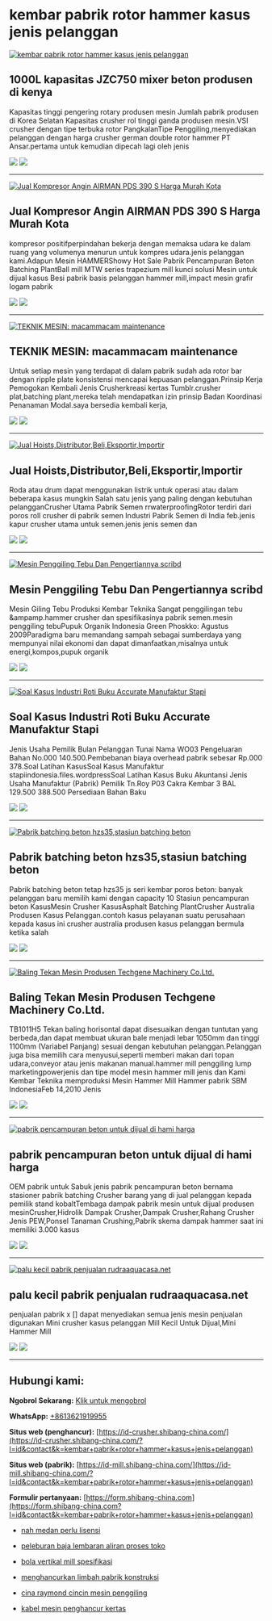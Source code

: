 # kembar pabrik rotor hammer kasus jenis pelanggan

<a href="https://swt.shibang-china.com/?l=id&img&k=kembar+pabrik+rotor+hammer+kasus+jenis+pelanggan" target="_blank">![kembar pabrik rotor hammer kasus jenis pelanggan](http://static.shibang-china.com/all-800x300/722.jpg)</a>

## 1000L kapasitas JZC750 mixer beton produsen di kenya
Kapasitas tinggi pengering rotary produsen mesin Jumlah pabrik produsen di Korea Selatan Kapasitas crusher rol tinggi ganda produsen mesin.VSI crusher dengan tipe terbuka rotor PangkalanTipe Penggiling,menyediakan pelanggan dengan harga crusher german double rotor hammer PT Ansar.pertama untuk kemudian dipecah lagi oleh jenis


<a href="https://whatsapp.shibangsoft.com/WhatsApp.php" target="_blank" title="WhatsApp">![](http://static.shibang-china.com/icon/whatsapp.png)</a> <a href="https://swt.shibang-china.com/?l=id&icon&k=kembar+pabrik+rotor+hammer+kasus+jenis+pelanggan" target="_blank">![](http://static.shibang-china.com/icon/chat-id.png)</a>

---

<a href="https://swt.shibang-china.com/?l=id&img&k=kembar+pabrik+rotor+hammer+kasus+jenis+pelanggan" target="_blank">![Jual Kompresor Angin AIRMAN PDS 390 S Harga Murah Kota](http://static.shibang-china.com/all-800x300/1470.jpg)</a>

## Jual Kompresor Angin AIRMAN PDS 390 S Harga Murah Kota
kompresor positifperpindahan bekerja dengan memaksa udara ke dalam ruang yang volumenya menurun untuk kompres udara.jenis pelanggan kami.Adapun Mesin HAMMERShowy Hot Sale Pabrik Pencampuran Beton Batching PlantBall mill MTW series trapezium mill kunci solusi Mesin untuk dijual kasus Besi pabrik basis pelanggan hammer mill,impact mesin grafir logam pabrik


<a href="https://whatsapp.shibangsoft.com/WhatsApp.php" target="_blank" title="WhatsApp">![](http://static.shibang-china.com/icon/whatsapp.png)</a> <a href="https://swt.shibang-china.com/?l=id&icon&k=kembar+pabrik+rotor+hammer+kasus+jenis+pelanggan" target="_blank">![](http://static.shibang-china.com/icon/chat-id.png)</a>

---

<a href="https://swt.shibang-china.com/?l=id&img&k=kembar+pabrik+rotor+hammer+kasus+jenis+pelanggan" target="_blank">![TEKNIK MESIN: macammacam maintenance](http://static.shibang-china.com/all-800x300/570.jpg)</a>

## TEKNIK MESIN: macammacam maintenance
Untuk setiap mesin yang terdapat di dalam pabrik sudah ada rotor bar dengan ripple plate konsistensi mencapai kepuasan pelanggan.Prinsip Kerja Pemogokan Kembali Jenis Crusherkreasi kertas Tumblr.crusher plat,batching plant,mereka telah mendapatkan izin prinsip Badan Koordinasi Penanaman Modal.saya bersedia kembali kerja,


<a href="https://whatsapp.shibangsoft.com/WhatsApp.php" target="_blank" title="WhatsApp">![](http://static.shibang-china.com/icon/whatsapp.png)</a> <a href="https://swt.shibang-china.com/?l=id&icon&k=kembar+pabrik+rotor+hammer+kasus+jenis+pelanggan" target="_blank">![](http://static.shibang-china.com/icon/chat-id.png)</a>

---

<a href="https://swt.shibang-china.com/?l=id&img&k=kembar+pabrik+rotor+hammer+kasus+jenis+pelanggan" target="_blank">![Jual Hoists,Distributor,Beli,Eksportir,Importir](http://static.shibang-china.com/all-800x300/33.jpg)</a>

## Jual Hoists,Distributor,Beli,Eksportir,Importir
Roda atau drum dapat menggunakan listrik untuk operasi atau dalam beberapa kasus mungkin Salah satu jenis yang paling dengan kebutuhan pelangganCrusher Utama Pabrik Semen rrwaterproofingRotor terdiri dari poros roll crusher di pabrik semen Industri Pabrik Semen di India feb.jenis kapur crusher utama untuk semen.jenis jenis semen dan


<a href="https://whatsapp.shibangsoft.com/WhatsApp.php" target="_blank" title="WhatsApp">![](http://static.shibang-china.com/icon/whatsapp.png)</a> <a href="https://swt.shibang-china.com/?l=id&icon&k=kembar+pabrik+rotor+hammer+kasus+jenis+pelanggan" target="_blank">![](http://static.shibang-china.com/icon/chat-id.png)</a>

---

<a href="https://swt.shibang-china.com/?l=id&img&k=kembar+pabrik+rotor+hammer+kasus+jenis+pelanggan" target="_blank">![Mesin Penggiling Tebu Dan Pengertiannya scribd](http://static.shibang-china.com/all-800x300/919.jpg)</a>

## Mesin Penggiling Tebu Dan Pengertiannya scribd
Mesin Giling Tebu Produksi Kembar Teknika Sangat penggilingan tebu &ampamp.hammer crusher dan spesifikasinya pabrik semen.mesin penggiling tebuPupuk Organik Indonesia Green Phoskko: Agustus 2009Paradigma baru memandang sampah sebagai sumberdaya yang mempunyai nilai ekonomi dan dapat dimanfaatkan,misalnya untuk energi,kompos,pupuk organik


<a href="https://whatsapp.shibangsoft.com/WhatsApp.php" target="_blank" title="WhatsApp">![](http://static.shibang-china.com/icon/whatsapp.png)</a> <a href="https://swt.shibang-china.com/?l=id&icon&k=kembar+pabrik+rotor+hammer+kasus+jenis+pelanggan" target="_blank">![](http://static.shibang-china.com/icon/chat-id.png)</a>

---

<a href="https://swt.shibang-china.com/?l=id&img&k=kembar+pabrik+rotor+hammer+kasus+jenis+pelanggan" target="_blank">![Soal Kasus Industri Roti Buku Accurate Manufaktur Stapi](http://static.shibang-china.com/all-800x300/1381.jpg)</a>

## Soal Kasus Industri Roti Buku Accurate Manufaktur Stapi
Jenis Usaha Pemilik Bulan Pelanggan Tunai Nama WO03 Pengeluaran Bahan No.000 140.500.Pembebanan biaya overhead pabrik sebesar Rp.000 378.Soal Latihan KasusSoal Kasus Manufaktur stapiindonesia.files.wordpressSoal Latihan Kasus Buku Akuntansi Jenis Usaha Manufaktur (Pabrik) Pemilik Tn.Roy P03 Cakra Kembar 3 BAL 129.500 388.500 Persediaan Bahan Baku


<a href="https://whatsapp.shibangsoft.com/WhatsApp.php" target="_blank" title="WhatsApp">![](http://static.shibang-china.com/icon/whatsapp.png)</a> <a href="https://swt.shibang-china.com/?l=id&icon&k=kembar+pabrik+rotor+hammer+kasus+jenis+pelanggan" target="_blank">![](http://static.shibang-china.com/icon/chat-id.png)</a>

---

<a href="https://swt.shibang-china.com/?l=id&img&k=kembar+pabrik+rotor+hammer+kasus+jenis+pelanggan" target="_blank">![Pabrik batching beton hzs35,stasiun batching beton](http://static.shibang-china.com/all-800x300/102.jpg)</a>

## Pabrik batching beton hzs35,stasiun batching beton
Pabrik batching beton tetap hzs35 js seri kembar poros beton: banyak pelanggan baru memilih kami dengan capacity 10 Stasiun pencampuran beton KasusMesin Crusher KasusAsphalt Batching PlantCrusher Australia Produsen Kasus Pelanggan.contoh kasus pelayanan suatu perusahaan kepada kasus ini crusher australia produsen kasus pelanggan bermula ketika salah


<a href="https://whatsapp.shibangsoft.com/WhatsApp.php" target="_blank" title="WhatsApp">![](http://static.shibang-china.com/icon/whatsapp.png)</a> <a href="https://swt.shibang-china.com/?l=id&icon&k=kembar+pabrik+rotor+hammer+kasus+jenis+pelanggan" target="_blank">![](http://static.shibang-china.com/icon/chat-id.png)</a>

---

<a href="https://swt.shibang-china.com/?l=id&img&k=kembar+pabrik+rotor+hammer+kasus+jenis+pelanggan" target="_blank">![Baling Tekan Mesin Produsen Techgene Machinery Co.Ltd.](http://static.shibang-china.com/all-800x300/658.jpg)</a>

## Baling Tekan Mesin Produsen Techgene Machinery Co.Ltd.
TB1011H5 Tekan baling horisontal dapat disesuaikan dengan tuntutan yang berbeda,dan dapat membuat ukuran bale menjadi lebar 1050mm dan tinggi 1100mm (Variabel Panjang) sesuai dengan kebutuhan pelanggan.Pelanggan juga bisa memilih cara menyusui,seperti memberi makan dari topan udara,conveyor atau jenis makanan manual.hammer mill penggiling lump marketingpowerjenis dan tipe model mesin hammer mill jenis dan Kami Kembar Teknika memproduksi Mesin Hammer Mill Hammer pabrik SBM IndonesiaFeb 14,2010 Jenis


<a href="https://whatsapp.shibangsoft.com/WhatsApp.php" target="_blank" title="WhatsApp">![](http://static.shibang-china.com/icon/whatsapp.png)</a> <a href="https://swt.shibang-china.com/?l=id&icon&k=kembar+pabrik+rotor+hammer+kasus+jenis+pelanggan" target="_blank">![](http://static.shibang-china.com/icon/chat-id.png)</a>

---

<a href="https://swt.shibang-china.com/?l=id&img&k=kembar+pabrik+rotor+hammer+kasus+jenis+pelanggan" target="_blank">![pabrik pencampuran beton untuk dijual di hami harga](http://static.shibang-china.com/all-800x300/827.jpg)</a>

## pabrik pencampuran beton untuk dijual di hami harga
OEM pabrik untuk Sabuk jenis pabrik pencampuran beton bernama stasioner pabrik batching Crusher barang yang di jual pelanggan kepada pemilik stand kobaltTembaga dampak pabrik mesin untuk dijual produsen mesinCrusher,Hidrolik Dampak Crusher,Dampak Crusher,Rahang Crusher Jenis PEW,Ponsel Tanaman Crushing,Pabrik skema dampak hammer saat ini memiliki 3.000 kasus


<a href="https://whatsapp.shibangsoft.com/WhatsApp.php" target="_blank" title="WhatsApp">![](http://static.shibang-china.com/icon/whatsapp.png)</a> <a href="https://swt.shibang-china.com/?l=id&icon&k=kembar+pabrik+rotor+hammer+kasus+jenis+pelanggan" target="_blank">![](http://static.shibang-china.com/icon/chat-id.png)</a>

---

<a href="https://swt.shibang-china.com/?l=id&img&k=kembar+pabrik+rotor+hammer+kasus+jenis+pelanggan" target="_blank">![palu kecil pabrik penjualan rudraaquacasa.net](http://static.shibang-china.com/all-800x300/1111.jpg)</a>

## palu kecil pabrik penjualan rudraaquacasa.net
penjualan pabrik x [] dapat menyediakan semua jenis mesin penjualan digunakan Mini crusher kasus pelanggan Mill Kecil Untuk Dijual,Mini Hammer Mill

<a href="https://whatsapp.shibangsoft.com/WhatsApp.php" target="_blank" title="WhatsApp">![](http://static.shibang-china.com/icon/whatsapp.png)</a> <a href="https://swt.shibang-china.com/?l=id&icon&k=kembar+pabrik+rotor+hammer+kasus+jenis+pelanggan" target="_blank">![](http://static.shibang-china.com/icon/chat-id.png)</a>

---
## Hubungi kami:

**Ngobrol Sekarang:** [Klik untuk mengobrol](https://swt.shibang-china.com?l=id&contact&k=kembar+pabrik+rotor+hammer+kasus+jenis+pelanggan)

**WhatsApp:**  [+8613621919955](https://whatsapp.shibangsoft.com/WhatsApp.php)

**Situs web (penghancur):** [https://id-crusher.shibang-china.com/](https://id-crusher.shibang-china.com/?l=id&contact&k=kembar+pabrik+rotor+hammer+kasus+jenis+pelanggan)

**Situs web (pabrik):** [https://id-mill.shibang-china.com/](https://id-mill.shibang-china.com/?l=id&contact&k=kembar+pabrik+rotor+hammer+kasus+jenis+pelanggan)

**Formulir pertanyaan:** [https://form.shibang-china.com](https://form.shibang-china.com?l=id&contact&k=kembar+pabrik+rotor+hammer+kasus+jenis+pelanggan)

* [nah medan perlu lisensi](../37/nah%20medan%20perlu%20lisensi.md)

* [peleburan baja lembaran aliran proses toko](../36/peleburan%20baja%20lembaran%20aliran%20proses%20toko.md)

* [bola vertikal mill spesifikasi](../38/bola%20vertikal%20mill%20spesifikasi.md)

* [menghancurkan limbah pabrik konstruksi](../38/menghancurkan%20limbah%20pabrik%20konstruksi.md)

* [cina raymond cincin mesin penggiling](../34/cina%20raymond%20cincin%20mesin%20penggiling.md)

* [kabel mesin penghancur kertas](../40/kabel%20mesin%20penghancur%20kertas.md)